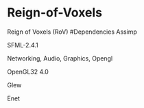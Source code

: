 # Reign-of-Voxels
Reign of Voxels (RoV)
#Dependencies
Assimp

SFML-2.4.1

Networking, Audio, Graphics, Opengl

OpenGL32 4.0

Glew

Enet
